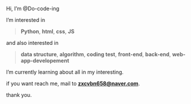 Hi, I’m @Do-code-ing

I’m interested in
>**Python**,
>**html**,
>**css**,
>**JS**

and also interested in
>**data structure**,
>**algorithm**,
>**coding test**,
>**front-end**,
>**back-end**,
>**web-app-developement**


I’m currently learning about all in my interesting.

if you want reach me, mail to **zxcvbn658@naver.com**.

thank you.
